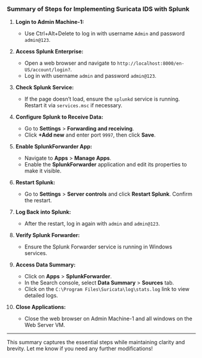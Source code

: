 ### Summary of Steps for Implementing Suricata IDS with Splunk

1. **Login to Admin Machine-1:**
   - Use Ctrl+Alt+Delete to log in with username `Admin` and password `admin@123`.

2. **Access Splunk Enterprise:**
   - Open a web browser and navigate to `http://localhost:8000/en-US/account/login?`.
   - Log in with username `admin` and password `admin@123`.

3. **Check Splunk Service:**
   - If the page doesn’t load, ensure the `splunkd` service is running. Restart it via `services.msc` if necessary.

4. **Configure Splunk to Receive Data:**
   - Go to **Settings** > **Forwarding and receiving**.
   - Click **+Add new** and enter port `9997`, then click **Save**.

5. **Enable SplunkForwarder App:**
   - Navigate to **Apps** > **Manage Apps**.
   - Enable the **SplunkForwarder** application and edit its properties to make it visible.

6. **Restart Splunk:**
   - Go to **Settings** > **Server controls** and click **Restart Splunk**. Confirm the restart.

7. **Log Back into Splunk:**
   - After the restart, log in again with `admin` and `admin@123`.

8. **Verify Splunk Forwarder:**
   - Ensure the Splunk Forwarder service is running in Windows services.

9. **Access Data Summary:**
   - Click on **Apps** > **SplunkForwarder**.
   - In the Search console, select **Data Summary** > **Sources** tab.
   - Click on the `C:\Program Files\Suricata\log\stats.log` link to view detailed logs.

10. **Close Applications:**
    - Close the web browser on Admin Machine-1 and all windows on the Web Server VM.

---

This summary captures the essential steps while maintaining clarity and brevity. Let me know if you need any further modifications!